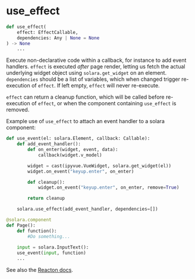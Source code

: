 # use_effect

```python
def use_effect(
    effect: EffectCallable,
    dependencies: Any | None = None
) -> None
    ...
```

Execute non-declarative code within a callback, for instance to add event handlers. `effect` is executed *after* page render, letting us fetch the actual underlying widget object using `solara.get_widget` on an element. `dependencies` should be a list of variables, which when changed trigger re-execution of `effect`. If left empty, `effect` will never re-execute. 

`effect` can return a cleanup function, which will be called before re-execution of `effect`, or when the component containing `use_effect` is removed.

Example use of `use_effect` to attach an event handler to a solara component:

```python
def use_event(el: solara.Element, callback: Callable):
    def add_event_handler():
        def on_enter(widget, event, data):
            callback(widget.v_model)

        widget = cast(ipyvue.VueWidget, solara.get_widget(el))
        widget.on_event("keyup.enter", on_enter)

        def cleanup():
            widget.on_event("keyup.enter", on_enter, remove=True)

        return cleanup

    solara.use_effect(add_event_handler, dependencies=[])

@solara.component
def Page():
    def function():
        #Do something...
    
    input = solara.InputText():
    use_event(input, function)
    ...
```

See also the [Reacton docs](https://reacton.solara.dev/en/latest/api/#use_effect).